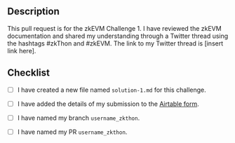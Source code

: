 ## Description

This pull request is for the zkEVM Challenge 1. I have reviewed the zkEVM documentation and shared my understanding through a Twitter thread using the hashtags #zkThon and #zkEVM. The link to my Twitter thread is [insert link here].

## Checklist

- [ ] I have created a new file named `solution-1.md` for this challenge.
- [ ] I have added the details of my submission to the [Airtable form](https://airtable.com/shr21z0FfPImZfYBQ).
- [ ] I have named my branch `username_zkthon`.
- [ ] I have named my PR `username_zkthon`.

